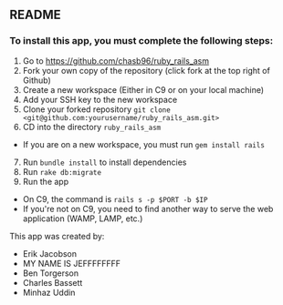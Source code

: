 ## README

### To install this app, you must complete the following steps:

1. Go to https://github.com/chasb96/ruby_rails_asm
2. Fork your own copy of the repository (click fork at the top right of Github)
3. Create a new workspace (Either in C9 or on your local machine)
4. Add your SSH key to the new workspace
5. Clone your forked repository `git clone <git@github.com:yourusername/ruby_rails_asm.git>`
6. CD into the directory `ruby_rails_asm`
- If you are on a new workspace, you must run `gem install rails`
7. Run `bundle install` to install dependencies
8. Run `rake db:migrate`
9. Run the app
  - On C9, the command is `rails s -p $PORT -b $IP`
  - If you're not on C9, you need to find another way to serve the web application (WAMP, LAMP, etc.)

This app was created by:
- Erik Jacobson
- MY NAME IS JEFFFFFFFF
- Ben Torgerson
- Charles Bassett
- Minhaz Uddin
